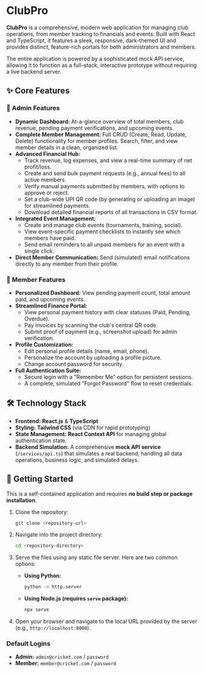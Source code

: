 # ClubPro

**ClubPro** is a comprehensive, modern web application for managing club operations, from member tracking to financials and events. Built with React and TypeScript, it features a sleek, responsive, dark-themed UI and provides distinct, feature-rich portals for both administrators and members.

The entire application is powered by a sophisticated mock API service, allowing it to function as a full-stack, interactive prototype without requiring a live backend server.

## ✨ Core Features

### 👑 Admin Features
*   **Dynamic Dashboard:** At-a-glance overview of total members, club revenue, pending payment verifications, and upcoming events.
*   **Complete Member Management:** Full CRUD (Create, Read, Update, Delete) functionality for member profiles. Search, filter, and view member details in a clean, organized list.
*   **Advanced Financial Hub:**
    *   Track revenue, log expenses, and view a real-time summary of net profit/loss.
    *   Create and send bulk payment requests (e.g., annual fees) to all active members.
    *   Verify manual payments submitted by members, with options to approve or reject.
    *   Set a club-wide UPI QR code (by generating or uploading an image) for streamlined payments.
    *   Download detailed financial reports of all transactions in CSV format.
*   **Integrated Event Management:**
    *   Create and manage club events (tournaments, training, social).
    *   View event-specific payment checklists to instantly see which members have paid.
    *   Send email reminders to all unpaid members for an event with a single click.
*   **Direct Member Communication:** Send (simulated) email notifications directly to any member from their profile.

### 👤 Member Features
*   **Personalized Dashboard:** View pending payment count, total amount paid, and upcoming events.
*   **Streamlined Finance Portal:**
    *   View personal payment history with clear statuses (Paid, Pending, Overdue).
    *   Pay invoices by scanning the club's central QR code.
    *   Submit proof of payment (e.g., screenshot upload) for admin verification.
*   **Profile Customization:**
    *   Edit personal profile details (name, email, phone).
    *   Personalize the account by uploading a profile picture.
    *   Change account password for security.
*   **Full Authentication Suite:**
    *   Secure login with a "Remember Me" option for persistent sessions.
    *   A complete, simulated "Forgot Password" flow to reset credentials.

## 🛠️ Technology Stack

*   **Frontend:** **React.js** & **TypeScript**
*   **Styling:** **Tailwind CSS** (via CDN for rapid prototyping)
*   **State Management:** **React Context API** for managing global authentication state.
*   **Backend Simulation:** A comprehensive **mock API service** (`/services/api.ts`) that simulates a real backend, handling all data operations, business logic, and simulated delays.

## 🚀 Getting Started

This is a self-contained application and requires **no build step or package installation**.

1.  Clone the repository:
    ```bash
    git clone <repository-url>
    ```
2.  Navigate into the project directory:
    ```bash
    cd <repository-directory>
    ```
3.  Serve the files using any static file server. Here are two common options:

    *   **Using Python:**
        ```bash
        python -m http.server
        ```
    *   **Using Node.js (requires `serve` package):**
        ```bash
        npx serve
        ```
4.  Open your browser and navigate to the local URL provided by the server (e.g., `http://localhost:8000`).

### Default Logins
*   **Admin:** `admin@cricket.com` / `password`
*   **Member:** `member@cricket.com` / `password`
